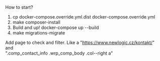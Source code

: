 How to start? 
1) cp docker-compose.override.yml.dist docker-compose.override.yml  
2) make composer-install  
3) Build and up! docker-compose up --build
4) make migrations-migrate

Add page to check and filter.
Like a "https://www.newlogic.cz/kontakt/" <br>
and <br>
".comp_contact_info .wrp_comp_body .col--right a"
